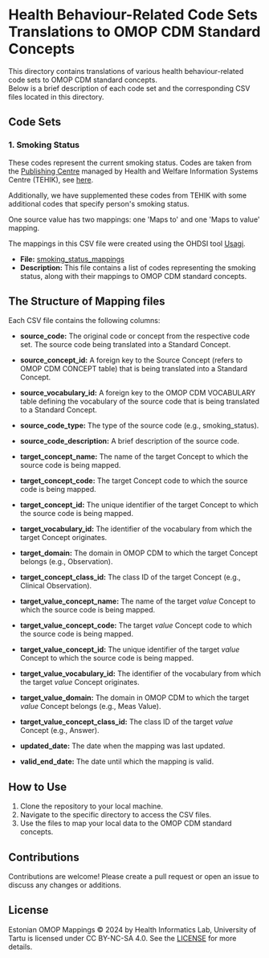 # Health Behaviour-Related Code Sets Translations to OMOP CDM Standard Concepts

This directory contains translations of various health behaviour-related code sets to OMOP CDM standard concepts.  
Below is a brief description of each code set and the corresponding CSV files located in this directory.

## Code Sets

### 1. Smoking Status 
These codes represent the current smoking status.
Codes are taken from the [Publishing Centre](https://pub.e-tervis.ee/classifications) managed by Health and Welfare Information Systems Centre (TEHIK), see [here](http://pub.e-tervis.ee/classifications/Suitsetamisharjumused).

Additionally, we have supplemented these codes from TEHIK with some additional codes that specify person's smoking status.

One source value has two mappings: one 'Maps to' and one 'Maps to value' mapping.

The mappings in this CSV file were created using the OHDSI tool [Usagi](https://ohdsi.github.io/Usagi/).

- **File:** [smoking_status_mappings](smoking_status_mappings.csv)
- **Description:** This file contains a list of codes representing the smoking status, along with their mappings to OMOP CDM standard concepts.


## The Structure of Mapping files
Each CSV file contains the following columns: 

- **source_code:** The original code or concept from the respective code set. The source code being translated into a Standard Concept. 
- **source_concept_id:** A foreign key to the Source Concept (refers to OMOP CDM CONCEPT table) that is being translated into a Standard Concept. 
- **source_vocabulary_id:** A foreign key to the OMOP CDM VOCABULARY table defining the vocabulary of the source code that is being translated to a Standard Concept. 
- **source_code_type:** The type of the source code (e.g., smoking_status).
- **source_code_description:** A brief description of the source code.


- **target_concept_name:** The name of the target Concept to which the source code is being mapped. 
- **target_concept_code:** The target Concept code to which the source code is being mapped. 
- **target_concept_id:** The unique identifier of the target Concept to which the source code is being mapped. 
- **target_vocabulary_id:** The identifier of the vocabulary from which the target Concept originates.
- **target_domain:** The domain in OMOP CDM to which the target Concept belongs (e.g., Observation).
- **target_concept_class_id:** The class ID of the target Concept (e.g., Clinical Observation).


- **target_value_concept_name:** The name of the target *value* Concept to which the source code is being mapped.
- **target_value_concept_code:** The target *value* Concept code to which the source code is being mapped.
- **target_value_concept_id:** The unique identifier of the target *value* Concept to which the source code is being mapped.
- **target_value_vocabulary_id:** The identifier of the vocabulary from which the target *value* Concept originates.
- **target_value_domain:** The domain in OMOP CDM to which the target *value* Concept belongs (e.g., Meas Value).
- **target_value_concept_class_id:** The class ID of the target *value* Concept (e.g., Answer).


- **updated_date:** The date when the mapping was last updated.
- **valid_end_date:** The date until which the mapping is valid.

## How to Use
1. Clone the repository to your local machine.
2. Navigate to the specific directory to access the CSV files.
3. Use the files to map your local data to the OMOP CDM standard concepts.

## Contributions
Contributions are welcome! Please create a pull request or open an issue to discuss any changes or additions.

## License
Estonian OMOP Mappings © 2024 by Health Informatics Lab, University of Tartu is licensed under CC BY-NC-SA 4.0. See the [LICENSE](../LICENSE.txt) for more details.
